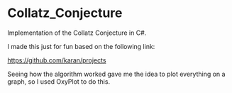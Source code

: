 # Collatz_Conjecture
Implementation of the Collatz Conjecture in C#.

I made this just for fun based on the following link:

https://github.com/karan/projects

Seeing how the algorithm worked gave me the idea to plot everything on a graph, so I used OxyPlot to do this.

